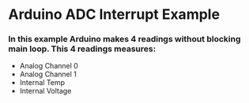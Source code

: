 # Arduino ADC Interrupt Example

### In this example Arduino makes 4 readings without blocking main loop. This 4 readings measures:

- Analog Channel 0
- Analog Channel 1
- Internal Temp
- Internal Voltage

